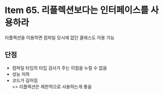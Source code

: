 # Item 65. 리플렉션보다는 인터페이스를 사용하라

리플렉션을 이용하면 컴파일 당시에 없던 클래스도 이용 가능

## 단점
- 컴파일 타임의 타입 검사가 주는 이점을 누릴 수 없음
- 성능 저하
- 코드가 길어짐  
=> 리플렉션은 제한적으로 사용하는게 좋음
